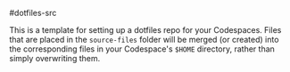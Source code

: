 #dotfiles-src

This is a template for setting up a dotfiles repo for your Codespaces. Files that are placed in the `source-files` folder will be merged (or created) into the corresponding files in your Codespace's `$HOME` directory, rather than simply overwriting them.
